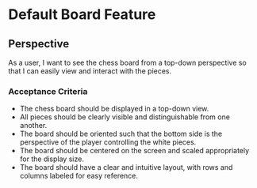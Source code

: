 # Default Board Feature

## Perspective

As a user, I want to see the chess board from a top-down perspective so that I can easily view and interact with the pieces.

### Acceptance Criteria
- The chess board should be displayed in a top-down view.
- All pieces should be clearly visible and distinguishable from one another.
- The board should be oriented such that the bottom side is the perspective of the player controlling the white pieces.
- The board should be centered on the screen and scaled appropriately for the display size.
- The board should have a clear and intuitive layout, with rows and columns labeled for easy reference.